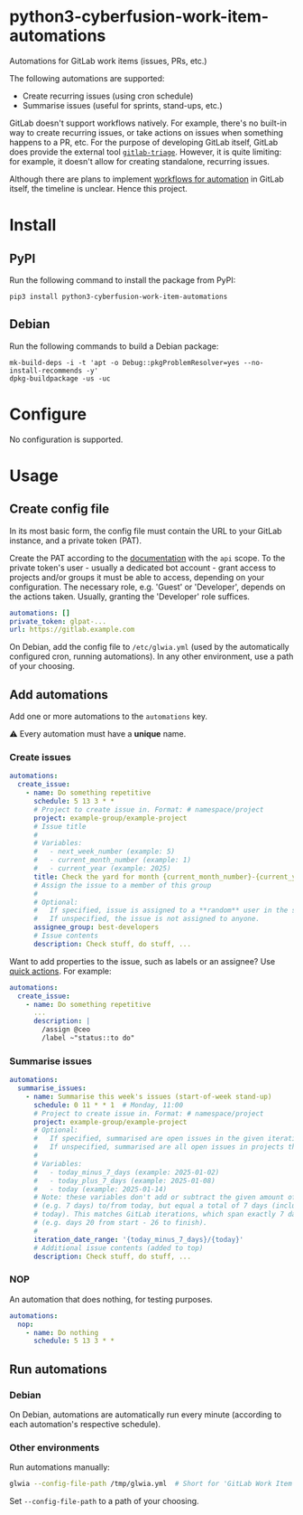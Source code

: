 # python3-cyberfusion-work-item-automations

Automations for GitLab work items (issues, PRs, etc.)

The following automations are supported:

* Create recurring issues (using cron schedule)
* Summarise issues (useful for sprints, stand-ups, etc.)

GitLab doesn't support workflows natively. For example, there's no built-in way to create recurring issues, or take actions on issues when something happens to a PR, etc.
For the purpose of developing GitLab itself, GitLab does provide the external tool [`gitlab-triage`](https://gitlab.com/gitlab-org/ruby/gems/gitlab-triage). However, it is quite limiting: for example, it doesn't allow for creating standalone, recurring issues.

Although there are plans to implement [workflows for automation](https://handbook.gitlab.com/handbook/engineering/architecture/design-documents/autoflow/) in GitLab itself, the timeline is unclear. Hence this project.

# Install

## PyPI

Run the following command to install the package from PyPI:

    pip3 install python3-cyberfusion-work-item-automations

## Debian

Run the following commands to build a Debian package:

    mk-build-deps -i -t 'apt -o Debug::pkgProblemResolver=yes --no-install-recommends -y'
    dpkg-buildpackage -us -uc

# Configure

No configuration is supported.

# Usage

## Create config file

In its most basic form, the config file must contain the URL to your GitLab instance, and a private token (PAT).

Create the PAT according to the [documentation](https://docs.gitlab.com/ee/user/profile/personal_access_tokens.html#create-a-personal-access-token) with the `api` scope.
To the private token's user - usually a dedicated bot account - grant access to projects and/or groups it must be able to access, depending on your configuration.
The necessary role, e.g. 'Guest' or 'Developer', depends on the actions taken. Usually, granting the 'Developer' role suffices.

```yaml
automations: []
private_token: glpat-...
url: https://gitlab.example.com
```

On Debian, add the config file to `/etc/glwia.yml` (used by the automatically configured cron, running automations).
In any other environment, use a path of your choosing.

## Add automations

Add one or more automations to the `automations` key.

⚠️ Every automation must have a **unique** name.

### Create issues

```yaml
automations:
  create_issue:
    - name: Do something repetitive
      schedule: 5 13 3 * *
      # Project to create issue in. Format: # namespace/project
      project: example-group/example-project
      # Issue title
      #
      # Variables:
      #   - next_week_number (example: 5)
      #   - current_month_number (example: 1)
      #   - current_year (example: 2025)
      title: Check the yard for month {current_month_number}-{current_year}
      # Assign the issue to a member of this group
      #
      # Optional:
      #   If specified, issue is assigned to a **random** user in the specified group.
      #   If unspecified, the issue is not assigned to anyone.
      assignee_group: best-developers
      # Issue contents
      description: Check stuff, do stuff, ...
```

Want to add properties to the issue, such as labels or an assignee?
Use [quick actions](https://docs.gitlab.com/ee/user/project/quick_actions.html#issues-merge-requests-and-epics).
For example:

```yaml
automations:
  create_issue:
    - name: Do something repetitive
      ...
      description: |
        /assign @ceo
        /label ~"status::to do"
```

### Summarise issues

```yaml
automations:
  summarise_issues:
    - name: Summarise this week's issues (start-of-week stand-up)
      schedule: 0 11 * * 1  # Monday, 11:00
      # Project to create issue in. Format: # namespace/project
      project: example-group/example-project
      # Optional:
      #   If specified, summarised are open issues in the given iteration.
      #   If unspecified, summarised are all open issues in projects that the bot can access.
      #
      # Variables:
      #   - today_minus_7_days (example: 2025-01-02)
      #   - today_plus_7_days (example: 2025-01-08)
      #   - today (example: 2025-01-14)
      # Note: these variables don't add or subtract the given amount of days
      # (e.g. 7 days) to/from today, but equal a total of 7 days (including
      # today). This matches GitLab iterations, which span exactly 7 days
      # (e.g. days 20 from start - 26 to finish).
      #
      iteration_date_range: '{today_minus_7_days}/{today}'
      # Additional issue contents (added to top)
      description: Check stuff, do stuff, ...
```

### NOP

An automation that does nothing, for testing purposes.

```yaml
automations:
  nop:
    - name: Do nothing
      schedule: 5 13 3 * *
```

## Run automations

### Debian

On Debian, automations are automatically run every minute (according to each automation's respective schedule).

### Other environments

Run automations manually:

```bash
glwia --config-file-path /tmp/glwia.yml  # Short for 'GitLab Work Item Automations'
```

Set `--config-file-path` to a path of your choosing.
